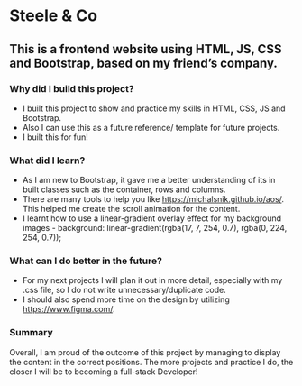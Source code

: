 # Steele & Co

## This is a frontend website using HTML, JS, CSS and Bootstrap, based on my friend’s company.


### Why did I build this project?
* I built this project to show and practice my skills in HTML, CSS, JS and Bootstrap.
* Also I can use this as a future reference/ template for future projects.
* I built this for fun!

### What did I learn?
* As I am new to Bootstrap, it gave me a better understanding of its in built classes such as the container, rows and columns.
* There are many tools to help you like https://michalsnik.github.io/aos/. This helped me create the scroll animation for the content.
* I learnt how to use a linear-gradient overlay effect for my background images - background: linear-gradient(rgba(17, 7, 254, 0.7), rgba(0, 224, 254, 0.7));

### What can I do better in the future?
* For my next projects I will plan it out in more detail, especially with my .css file, so I do not write unnecessary/duplicate code.
* I should also spend more time on the design by utilizing https://www.figma.com/.

### Summary
Overall, I am proud of the outcome of this project by managing to display the content in the correct positions.
The more projects and practice I do, the closer I will be to becoming a full-stack Developer!

